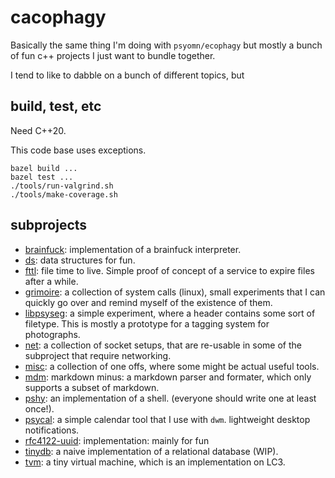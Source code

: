 # cacophagy

Basically the same thing I'm doing with `psyomn/ecophagy` but mostly a
bunch of fun c++ projects I just want to bundle together.

I tend to like to dabble on a bunch of different topics, but

## build, test, etc

Need C++20.

This code base uses exceptions.

```nocode
bazel build ...
bazel test ...
./tools/run-valgrind.sh
./tools/make-coverage.sh
```

## subprojects

- [brainfuck](./brainfuck): implementation of a brainfuck interpreter.
- [ds](./ds): data structures for fun.
- [fttl](./fttl): file time to live. Simple proof of concept of a
  service to expire files after a while.
- [grimoire](./grimoire): a collection of system calls (linux), small
  experiments that I can quickly go over and remind myself of the existence of
  them.
- [libpsyseg](./libpsyseg): a simple experiment, where a header contains some
  sort of filetype. This is mostly a prototype for a tagging system for
  photographs.
- [net](./net): a collection of socket setups, that are re-usable in some of the
  subproject that require networking.
- [misc](./misc): a collection of one offs, where some might be actual useful
  tools.
- [mdm](./mdm): markdown minus: a markdown parser and formater, which only
  supports a subset of markdown.
- [pshy](./pshy): an implementation of a shell. (everyone should write one at
  least once!).
- [psycal](./psycal): a simple calendar tool that I use with `dwm`. lightweight
  desktop notifications.
- [rfc4122-uuid](./rfc4122-uuid): implementation: mainly for fun
- [tinydb](./tinydb): a naive implementation of a relational database (WIP).
- [tvm](./tvm): a tiny virtual machine, which is an implementation on LC3.
